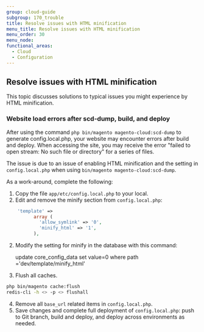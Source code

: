 ```yaml
---
group: cloud-guide
subgroup: 170_trouble
title: Resolve issues with HTML minification
menu_title: Resolve issues with HTML minification
menu_order: 30
menu_node:
functional_areas:
  - Cloud
  - Configuration
---
```


## Resolve issues with HTML minification

This topic discusses solutions to typical issues you might experience by HTML minification.

### Website load errors after scd-dump, build, and deploy

<!-- This issue will be resolved with a later release. -->
After using the command `php bin/magento magento-cloud:scd-dump` to generate config.local.php, your website may encounter errors after build and deploy. When accessing the site, you may receive the error "failed to open stream: No such file or directory" for a series of files.

The issue is due to an issue of enabling HTML minification and the setting in `config.local.php` when using `bin/magento magento-cloud:scd-dump`.

As a work-around, complete the following:

1. Copy the file `app/etc/config.local.php` to your local.
2. Edit and remove the minify section from `config.local.php`:

```php
    'template' =>
          array (
            'allow_symlink' => '0',
            'minify_html' => '1',
          ),
```
          
2. Modify the setting for minify in the database with this command:


      update core_config_data set value=0 where path ='dev/template/minify_html'
3. Flush all caches.

```bash
php bin/magento cache:flush
redis-cli -h <> -p <> flushall
```

4. Remove all `base_url` related items in `config.local.php`.
5. Save changes and complete full deployment of `config.local.php`: push to Git branch, build and deploy, and deploy across environments as needed.
